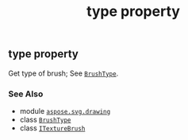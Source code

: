 ﻿---
title: type property
second_title: Aspose.SVG for Python via .NET API References
description: 
type: docs
weight: 110
url: /python-net/aspose.svg.drawing/itexturebrush/type/
is_root: false
---

## type property


Get type of brush; See [`BrushType`](/svg/python-net/aspose.svg.drawing/brushtype).

### See Also
* module [`aspose.svg.drawing`](../../)
* class [`BrushType`](/svg/python-net/aspose.svg.drawing/brushtype)
* class [`ITextureBrush`](/svg/python-net/aspose.svg.drawing/itexturebrush)
